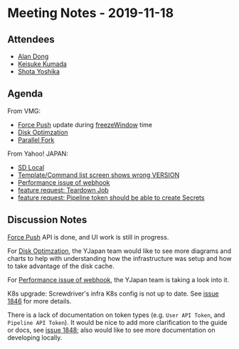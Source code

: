 # Meeting Notes - 2019-11-18

## Attendees

- [Alan Dong](https://github.com/adong)
- [Keisuke Kumada](https://github.com/kumada626)
- [Shota Yoshika](https://github.com/s-yoshika)

## Agenda

From VMG:

- [Force Push](https://github.com/screwdriver-cd/screwdriver/issues/1675) update during [freezeWindow](https://docs.screwdriver.cd/user-guide/configuration/workflow.html) time
- [Disk Optimzation](https://github.com/screwdriver-cd/screwdriver/issues/1830)
- [Parallel Fork](https://github.com/screwdriver-cd/screwdriver/issues/1710)

From Yahoo! JAPAN:

- [SD Local](https://github.com/screwdriver-cd/screwdriver/issues/1314)
- [Template/Command list screen shows wrong VERSION](https://github.com/screwdriver-cd/screwdriver/issues/1723)
- [Performance issue of webhook](https://github.com/screwdriver-cd/screwdriver/issues/1468)
- [feature request: Teardown Job](https://github.com/screwdriver-cd/screwdriver/issues/1834)
- [feature request: Pipeline token should be able to create Secrets](https://github.com/screwdriver-cd/screwdriver/issues/1847)

## Discussion Notes

[Force Push](https://github.com/screwdriver-cd/data-schema/pull/360) API is done, and UI work is still in progress.

For [Disk Optimzation](https://github.com/screwdriver-cd/screwdriver/issues/1830), the YJapan team would like to see more diagrams and charts to help with understanding how the infrastructure was setup and how to take advantage of the disk cache.

For [Performance issue of webhook](https://github.com/screwdriver-cd/screwdriver/issues/1468), the YJapan team is taking a look into it.

K8s upgrade: Screwdriver's infra K8s config is not up to date. See [issue 1846](https://github.com/screwdriver-cd/screwdriver/issues/1846) for more details.


There is a lack of documentation on token types (e.g. `User API Token`, and `Pipeline API Token`). It would be nice to add more clarification to the guide or docs, see [issue 1848](https://github.com/screwdriver-cd/screwdriver/issues/1848); also would like to see more documentation on developing locally.
